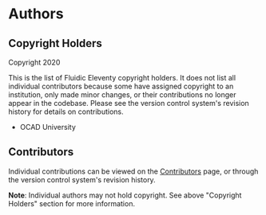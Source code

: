 # Authors

## Copyright Holders

Copyright 2020

This is the list of Fluidic Eleventy copyright holders. It does not list all individual contributors because some have assigned
copyright to an institution, only made minor changes, or their contributions no longer appear in the codebase.
Please see the version control system's revision history for details on contributions.

* OCAD University

## Contributors

Individual contributions can be viewed on the
[Contributors](https://github.com/fluid-project/fluidic-11ty/graphs/contributors) page, or through the version control
system's revision history.

**Note**: Individual authors may not hold copyright. See above "Copyright Holders" section for more information.
